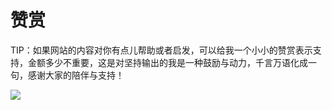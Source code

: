 # 赞赏



TIP：如果网站的内容对你有点儿帮助或者启发，可以给我一个小小的赞赏表示支持，金额多少不重要，这是对坚持输出的我是一种鼓励与动力，千言万语化成一句，感谢大家的陪伴与支持！ 

![](http://image.peterjxl.com/blog/reward.png)








